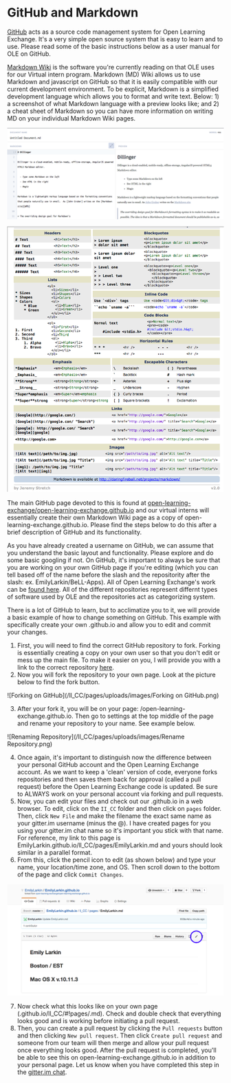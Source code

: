 # GitHub and Markdown

[GitHub](https://help.github.com/categories/writing-on-github/) acts as a source code management system for Open Learning Exchange. It's a very simple open source system that is easy to learn and to use. Please read some of the basic instructions below as a user manual for OLE on GitHub. 

[Markdown Wiki](http://dynalon.github.io/mdwiki/#!quickstart.md) is the software you're currently reading on that OLE uses for our Virtual intern program. Markdown (MD) Wiki allows us to use Markdown and javascript on GitHub so that it is easily compatible with our current development environment. To be explicit, Markdown is a simplified development language which allows you to format and write text. Below: 1) a screenshot of what Markdown language with a preview looks like; and 2) a cheat sheet of Markdown so you can have more information on writing MD on your individual Markdown Wiki pages. 

![Markdown Preview](/ll_CC/pages/uploads/images/markdown.png)

![Markdown Cheat Sheet](/ll_CC/pages/uploads/images/Markdown_Reference.png)

The main GitHub page devoted to this is found at [open-learning-exchange/open-learning-exchange.github.io](https://github.com/open-learning-exchange/open-learning-exchange.github.io) and our virtual interns will essentially create their own Markdown Wiki page as a copy of open-learning-exchange.github.io. Please find the steps below to do this after a brief description of GitHub and its functionality. 

As you have already created a username on GitHub, we can assume that you understand the basic layout and functionality. Please explore and do some basic googling if not. On GitHub, it's important to always be sure that you are working on your own GitHub page if you're editing (which you can tell based off of the name before the slash and the repositority after the slash: ex. EmilyLarkin/BeLL-Apps). All of Open Learning Exchange's work can be [found here](https://github.com/open-learning-exchange). All of the different repositories represent differnt types of software used by OLE and the repositories act as categorizing system. 

There is a lot of GitHub to learn, but to acclimatize you to it, we will provide a basic example of how to change something on GitHub. This example with specifically create your own <username>.github.io and allow you to edit and commit your changes. 

1. First, you will need to find the correct GitHub repository to fork. Forking is essentially creating a copy on your own user so that you don't edit or mess up the main file. To make it easier on you, I will provide you with a link to the correct repository [here](https://github.com/open-learning-exchange/open-learning-exchange.github.io). 
2. Now you will fork the repository to your own page. Look at the picture below to find the fork button. 

![Forking on GitHub](/ll_CC/pages/uploads/images/Forking on GitHub.png)

3. After your fork it, you will be on your page: <username>/open-learning-exchange.github.io. Then go to settings at the top middle of the page and rename your repository to your name. See example below. 

![Renaming Repository](/ll_CC/pages/uploads/images/Rename Repository.png)

4. Once again, it's important to distinguish now the difference between your personal GitHub account and the Open Learning Exchange account. As we want to keep a 'clean' version of code, everyone forks repositories and then saves them back for approval (called a pull request) before the Open Learning Exchange code is updated. Be sure to ALWAYS work on your personal account via forking and pull requests. 
5. Now, you can edit your files and check out our <username>.github.io in a web browser. To edit, click on the `II_CC` folder and then click on `pages` folder. Then, click `New File` and make the filename the exact same name as your gitter.im username (minus the @). I have created pages for you using your gitter.im chat name so it's important you stick with that name. For reference, my link to this page is EmilyLarkin.github.io/ll_CC/pages/EmilyLarkin.md and yours should look similar in a parallel format. 
6. From this, click the pencil icon to edit (as shown below) and type your name, your location/time zone, and OS. Then scroll down to the bottom of the page and click `Commit Changes`. 

![Edit](/ll_CC/pages/uploads/images/Edit.png)

7. Now check what this looks like on your own page (<username>.github.io/ll_CC/#!pages/<username>.md). Check and double check that everything looks good and is working before initiating a pull request. 
8. Then, you can create a pull request by clicking the `Pull requests` button and then clicking `New pull request`. Then click `Create pull request` and someone from our team will then merge and allow your pull request once everything looks good. After the pull request is completed, you'll be able to see this on open-learning-exchange.github.io in addition to your personal page. Let us know when you have completed this step in the [gitter.im chat](https://gitter.im/open-learning-exchange/chat).
